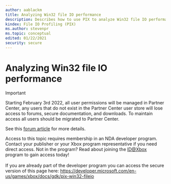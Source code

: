 ```yaml
---
author: aablackm
title: Analyzing Win32 file IO performance
description: Describes how to use PIX to analyze Win32 file IO performance.
kindex: File IO Profiling (PIX)
ms.author: stevenpr
ms.topic: conceptual
edited: 01/22/2021
security: secure
---
```


# Analyzing Win32 file IO performance
> [!IMPORTANT]
> Starting February 3rd 2022, all user permissions will be managed in Partner Center, any users that do not exist in the Partner Center user store will lose access to forums, secure documentation, and downloads. To maintain access all users should be migrated to Partner Center. <p></p>See this <a href="https://forums.xboxlive.com/articles/132187/breaking-change-user-access-for-forums-secure-docu.html">forum article</a> for more details.  

 Access to this topic requires membership in an NDA developer program. Contact your publisher or your Xbox program representative if you need direct access. Not in the program? Read about joining the <a href="https://www.xbox.com/Developers/id">ID@Xbox</a> program to gain access today!  <br/><br/>If you are already part of the developer program you can access the secure version of this page here: <a target="_blank" href="https://developer.microsoft.com/en-us/games/xbox/docs/gdk/pix-win32-fileio">https://developer.microsoft.com/en-us/games/xbox/docs/gdk/pix-win32-fileio</a>